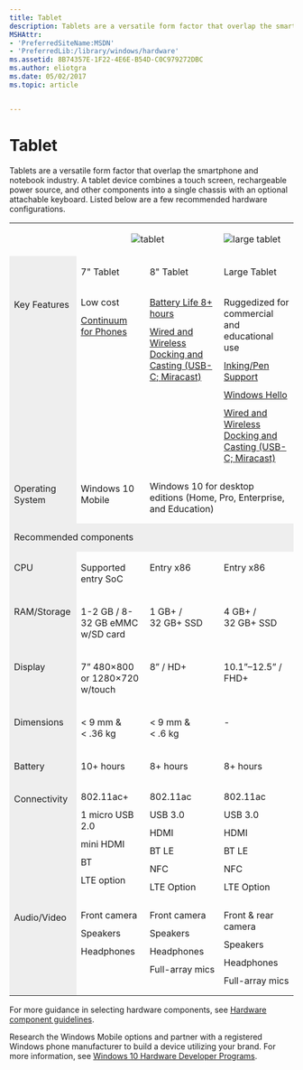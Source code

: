 ```yaml
---
title: Tablet
description: Tablets are a versatile form factor that overlap the smartphone and notebook industry.
MSHAttr:
- 'PreferredSiteName:MSDN'
- 'PreferredLib:/library/windows/hardware'
ms.assetid: 8B74357E-1F22-4E6E-B54D-C0C979272DBC
ms.author: eliotgra
ms.date: 05/02/2017
ms.topic: article


---
```


# Tablet


Tablets are a versatile form factor that overlap the smartphone and notebook industry. A tablet device combines a touch screen, rechargeable power source, and other components into a single chassis with an optional attachable keyboard. Listed below are a few recommended hardware configurations.

<table>
<tbody valign="top">
<tr>
<td>&nbsp;</td>
<td style="text-align: center;" colspan="2">
<p><img src="../images/tablet3.png" alt="tablet"/></p>
</td>
<td>
<p><img src="../images/tablet-desktop-large.png" alt="large tablet"/></p>
</td>
</tr>
<tr>
<td bgcolor="EEEEEE">&nbsp;</td>
<td>
<p>7&quot; Tablet</p>
</td>
<td>
<p>8&quot; Tablet</p>
</td>
<td>
<p>Large Tablet</p>
</td>
</tr>
<tr>
<td bgcolor="EEEEEE"><p>Key Features</p></td>
<td>
<p style="margin: .75em 0 .75em 0;">Low cost</p>
<p style="margin: .75em 0 .75em 0;"><a href="../device-experiences/continuum-phone.md" data-raw-source="[Continuum for Phones](../device-experiences/continuum-phone.md)">Continuum for Phones</a></p>
</td>
<td>
<p style="margin: .75em 0 .75em 0;"><a href="../component-guidelines/battery.md" data-raw-source="[Battery Life 8+ hours](../component-guidelines/battery.md)">Battery Life 8+ hours</a></p>
<p style="margin: .75em 0 .75em 0;"><a href="../device-experiences/docking.md" data-raw-source="[Wired and Wireless Docking and Casting (USB-C; Miracast)](../device-experiences/docking.md)">Wired and Wireless Docking and Casting (USB-C; Miracast)</a></p>
</td>
<td>
<p style="margin: .75em 0 .75em 0;">Ruggedized for commercial and educational use</p>
<p style="margin: .75em 0 .75em 0;"><a href="../component-guidelines/pen-devices.md" data-raw-source="[Inking/Pen Support](../component-guidelines/pen-devices.md)">Inking/Pen Support</a></p>
<p style="margin: .75em 0 .75em 0;"><a href="../device-experiences/windows-hello.md" data-raw-source="[Windows Hello](../device-experiences/windows-hello.md)">Windows Hello</a></p>
<p style="margin: .75em 0 .75em 0;"><a href="../device-experiences/docking.md" data-raw-source="[Wired and Wireless Docking and Casting (USB-C; Miracast)](../device-experiences/docking.md)">Wired and Wireless Docking and Casting (USB-C; Miracast)</a></p>
</td>
</tr>
<tr>
<td bgcolor="EEEEEE"><p>Operating System</p></td>
<td><p>Windows&nbsp;10 Mobile</p></td>
<td colspan="2"><p style="margin: .75em 0 .75em 0;">Windows&nbsp;10 for desktop editions (Home, Pro, Enterprise, and Education)</p></td>
</tr>
<tr>
<td colspan="4" bgcolor="EEEEEE"><p style="margin: .75em 0 .75em 0;">Recommended components</p></td>
</tr>
<tr>
<td bgcolor="EEEEEE"><p>CPU</p></td>
<td><p>Supported entry SoC</p></td>
<td><p>Entry x86</p></td>
<td><p>Entry x86</p></td>
</tr>
<tr>
<td bgcolor="EEEEEE"><p>RAM/Storage</p></td>
<td><p>1-2&nbsp;GB&nbsp;/&nbsp;8-32&nbsp;GB eMMC w/SD card</p></td>
<td><p>1&nbsp;GB+&nbsp;/ 32&nbsp;GB+ SSD</p></td>
<td><p>4&nbsp;GB+&nbsp;/ 32&nbsp;GB+ SSD</p></td>
</tr>
<tr>
<td bgcolor="EEEEEE"><p>Display</p></td>
<td><p>7&rdquo;&nbsp;480&times;800 or 1280&times;720 w/touch</p></td>
<td><p>8&rdquo;&nbsp;/ HD+</p></td>
<td><p>10.1&rdquo;&ndash;12.5&rdquo;&nbsp;/ FHD+</p></td>
</tr>
<tr>
<td bgcolor="EEEEEE"><p>Dimensions</p></td>
<td><p>&lt;&nbsp;9&nbsp;mm &amp; &lt;&nbsp;.36&nbsp;kg</p></td>
<td><p>&lt;&nbsp;9&nbsp;mm &amp; &lt;&nbsp;.6&nbsp;kg</p></td>
<td><p>-</p></td>
</tr>
<tr>
<td bgcolor="EEEEEE"><p>Battery</p></td>
<td><p>10+ hours</p></td>
<td><p>8+ hours</p></td>
<td><p>8+ hours</p></td>
</tr>
<tr>
<td bgcolor="EEEEEE"><p>Connectivity</p></td>
<td>
<p style="margin: .75em 0 .75em 0;">802.11ac+</p>
<p style="margin: .75em 0 .75em 0;">1 micro USB 2.0</p>
<p style="margin: .75em 0 .75em 0;">mini HDMI</p>
<p style="margin: .75em 0 .75em 0;">BT</p>
<p style="margin: .75em 0 .75em 0;">LTE option</p>
</td>
<td>
<p style="margin: .75em 0 .75em 0;">802.11ac</p>
<p style="margin: .75em 0 .75em 0;">USB 3.0</p>
<p style="margin: .75em 0 .75em 0;">HDMI</p>
<p style="margin: .75em 0 .75em 0;">BT LE</p>
<p style="margin: .75em 0 .75em 0;">NFC</p>
<p style="margin: .75em 0 .75em 0;">LTE Option</p>
</td>
<td>
<p style="margin: .75em 0 .75em 0;">802.11ac</p>
<p style="margin: .75em 0 .75em 0;">USB 3.0</p>
<p style="margin: .75em 0 .75em 0;">HDMI</p>
<p style="margin: .75em 0 .75em 0;">BT LE</p>
<p style="margin: .75em 0 .75em 0;">NFC</p>
<p style="margin: .75em 0 .75em 0;">LTE Option</p>
</td>
</tr>
<tr>
<td bgcolor="EEEEEE"><p>Audio/Video</p></td>
<td>
<p style="margin: .75em 0 .75em 0;">Front camera</p>
<p style="margin: .75em 0 .75em 0;">Speakers</p>
<p style="margin: .75em 0 .75em 0;">Headphones</p>
</td>
<td>
<p style="margin: .75em 0 .75em 0;">Front camera</p>
<p style="margin: .75em 0 .75em 0;">Speakers</p>
<p style="margin: .75em 0 .75em 0;">Headphones</p>
<p style="margin: .75em 0 .75em 0;">Full-array mics</p>
</td>
<td>
<p style="margin: .75em 0 .75em 0;">Front &amp; rear camera</p>
<p style="margin: .75em 0 .75em 0;">Speakers</p>
<p style="margin: .75em 0 .75em 0;">Headphones</p>
<p style="margin: .75em 0 .75em 0;">Full-array mics</p>
</td>
</tr>
</tbody>
</table>

For more guidance in selecting hardware components, see [Hardware component guidelines](../component-guidelines/components.md).

Research the Windows Mobile options and partner with a registered Windows phone manufacturer to build a device utilizing your brand. For more information, see [Windows 10 Hardware Developer Programs](http://go.microsoft.com/fwlink/?LinkId=618212).
